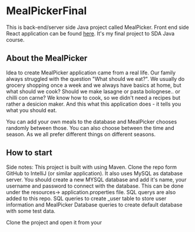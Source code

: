 # MealPickerFinal

This is back-end/server side Java project called MealPicker. Front end side React application can be found [here](https://github.com/anneliispoll/MealPickerFront). 
It's my final project to SDA Java course.

## About the MealPicker

Idea to create MealPicker application came from a real life. Our family always struggled with the question "What should we eat?".
We usually do grocery shopping once a week and we always have basics at home, but what should we cook? Should we make lasagne or pasta bolognese.. or chilli con carne?
We know how to cook, so we didn't need a recipes but rather a desicion maker. And this what this application does - it tells you what you should eat. 

You can add your own meals to the database and MealPicker chooses randomly between those. You can also choose between the time and season. 
As we all prefer different things on different seasons.

## How to start
Side notes:
This project is built with using Maven.
Clone the repo form GitHub to IntelliJ (or similar application).
It also uses MySQL as database server.
You should create a new MYSQL database and add it's name, your username and password to connect with the database. This can be done under the resources-> application.properties file.
SQL querys are also added to this repo.
SQL queries to create _user table to store user information and MealPicker Database queries to create default database with some test data.

Clone the project and open it from your 
